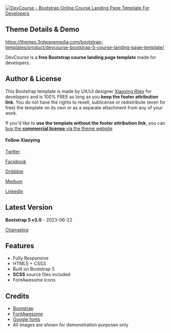 <a href="https://themes.3rdwavemedia.com/bootstrap-templates/product/devcourse-bootstrap-5-course-landing-page-template/" target="_blank"><img src="https://themes.3rdwavemedia.com/wp-content/uploads/2020/05/DevCourse-Theme-Promo.png" alt="DevCourse - Bootstrap Online Course Landing Page Template For Developers" /></a>

## Theme Details & Demo

https://themes.3rdwavemedia.com/bootstrap-templates/product/devcourse-bootstrap-5-course-landing-page-template/

DevCourse is a **free Bootstrap course landing page template** made for developers.

## Author & License

This Bootstrap template is made by UX/UI designer [Xiaoying Riley](https://twitter.com/3rdwave_themes) for developers and is 100% FREE as long as you **keep the footer attribution link**. You do not have the rights to resell, sublicense or redistribute (even for free) the template on its own or as a separate attachment from any of your work.

If you'd like to **use the template without the footer attribution link**, you can [buy the **commercial license** via the theme website](https://themes.3rdwavemedia.com/bootstrap-templates/product/devcourse-bootstrap-5-course-landing-page-template/)

#### Follow Xiaoying

[Twitter](https://twitter.com/3rdwave_themes)

[Facebook](https://www.facebook.com/3rdwavethemes/)

[Dribbble](https://dribbble.com/Xiaoying)

[Medium](https://medium.com/@3rdwave_themes)

[Linkedin](https://uk.linkedin.com/in/xiaoying)


## Latest Version
**Bootstrap 5 v3.0** - 2023-06-22

[Changelog](https://themes.3rdwavemedia.com/bootstrap-templates/product/devcourse-bootstrap-5-course-landing-page-template/?target=changelog)


## Features

-  Fully Responsive
-  HTML5 + CSS3
-  Built on Bootstrap 5
-  **SCSS** source files included
-  FontAwesome icons

## Credits
- [Bootstrap](https://getbootstrap.com/)
- [FontAwesome](https://fortawesome.github.io/Font-Awesome/)
- [Google fonts](https://fonts.google.com/)
- All images are shown for demonstration purposes only

